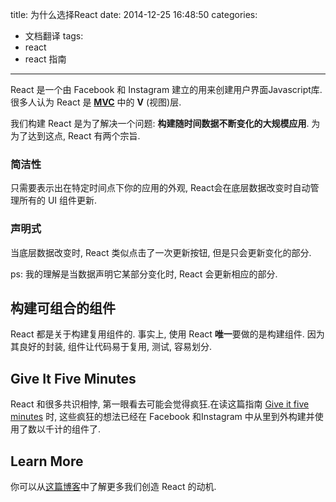 title: 为什么选择React
date: 2014-12-25 16:48:50
categories: 
- 文档翻译
tags: 
- react
- react 指南
---

React 是一个由 Facebook 和 Instagram 建立的用来创建用户界面Javascript库. 很多人认为 React 是 **[MVC](http://en.wikipedia.org/wiki/Model%E2%80%93view%E2%80%93controller)** 中的 **V** (视图)层.

<!--more-->

我们构建 React 是为了解决一个问题: **构建随时间数据不断变化的大规模应用**. 为为了达到这点, React 有两个宗旨.

### 简洁性

只需要表示出在特定时间点下你的应用的外观, React会在底层数据改变时自动管理所有的 UI 组件更新.

### 声明式

当底层数据改变时, React 类似点击了一次更新按钮, 但是只会更新变化的部分.

ps: 我的理解是当数据声明它某部分变化时, React 会更新相应的部分.

## 构建可组合的组件

React 都是关于构建复用组件的. 事实上, 使用 React **唯一**要做的是构建组件. 因为其良好的封装, 组件让代码易于复用, 测试, 容易划分.

## Give It Five Minutes

React 和很多共识相悖, 第一眼看去可能会觉得疯狂.在读这篇指南 [Give it five minutes](http://37signals.com/svn/posts/3124-give-it-five-minutes) 时, 这些疯狂的想法已经在 Facebook 和Instagram 中从里到外构建并使用了数以千计的组件了.

## Learn More

你可以从[这篇博客](http://facebook.github.io/react/blog/2013/06/05/why-react.html)中了解更多我们创造 React 的动机.

